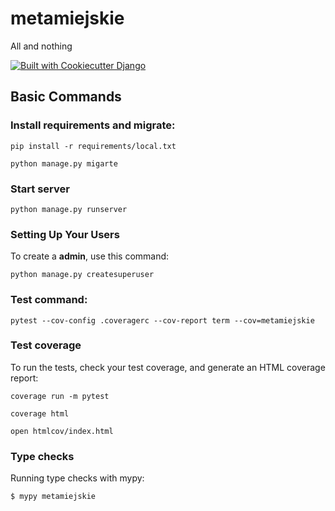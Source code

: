 # metamiejskie

All and nothing


[![Built with Cookiecutter Django](https://img.shields.io/badge/built%20with-Cookiecutter%20Django-ff69b4.svg?logo=cookiecutter)](https://github.com/cookiecutter/cookiecutter-django/)

## Basic Commands
### Install requirements and migrate:
`pip install -r requirements/local.txt`

`python manage.py migarte`

### Start server
`python manage.py runserver`


### Setting Up Your Users

To create a **admin**, use this command:

  `python manage.py createsuperuser`


### Test command:
`pytest --cov-config .coveragerc --cov-report term --cov=metamiejskie`
### Test coverage

To run the tests, check your test coverage, and generate an HTML coverage report:

`coverage run -m pytest`

`coverage html`

`open htmlcov/index.html`


### Type checks

Running type checks with mypy:

    $ mypy metamiejskie

